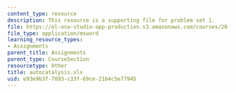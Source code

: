 ```yaml
---
content_type: resource
description: This resource is a supporting file for problem set 1.
file: https://ol-ocw-studio-app-production.s3.amazonaws.com/courses/20-462j-molecular-principles-of-biomaterials-spring-2006/e93e9b3f7893c33f69ce21b4c5e77945_autocatalysis.xls
file_type: application/msword
learning_resource_types:
- Assignments
parent_title: Assignments
parent_type: CourseSection
resourcetype: Other
title: autocatalysis.xls
uid: e93e9b3f-7893-c33f-69ce-21b4c5e77945
---
```

